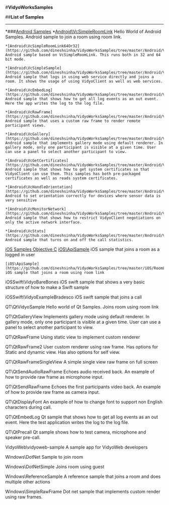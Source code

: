 #**VidyoWorksSamples**

##**List of Samples**

---

*###[Android Samples](https://github.com/dineshsinha/VidyoWorksSamples/tree/master/Android)
	*[Android\VcSimpleRoomLink](tree/master/Android/VcSimpleRoomLink)
	 Hello World of Android Samples. Android sample to join a room using room link.

	*[Android\VcSimpleRoomLink64Or32](https://github.com/dineshsinha/VidyoWorksSamples/tree/master/Android/VcSimpleRoomLink64Or32)
	Android sample based on VcSimpleRoomLink. This runs both in 32 and 64 bit mode.

	*[Android\VcSimpleSample](https://github.com/dineshsinha/VidyoWorksSamples/tree/master/Android/VcSimpleSample)
	Android sample that logs in using web service directly and joins a room. It shows the usage of using VidyoClient as well as web services.

	*[Android\VcEmbedLog](https://github.com/dineshsinha/VidyoWorksSamples/tree/master/Android/VcEmbedLog)
	Android sample that shows how to get all log events as an out event. Here the app writes the log to the log file.

	*[Android\VcRawFrame](https://github.com/dineshsinha/VidyoWorksSamples/tree/master/Android/VcRawFrame)
	Android sample that uses a custom raw frame to render remote participant views.

	*[Android\VcGallery](https://github.com/dineshsinha/VidyoWorksSamples/tree/master/Android/VcGallery)
	Android sample that implements gallery mode using default renderer. In gallery mode, only one participant is visible at a given time. User can use a panel to select another participant to view.

	*[Android\VcGetCertificates](https://github.com/dineshsinha/VidyoWorksSamples/tree/master/Android/VcGetCertificates)
	Android sample that shows how to get system certificates so that VidyoClient can use them. This samples has both pre-packaged certificates as well as reads system certificates.

	*[Android\VcHandleOrientation](https://github.com/dineshsinha/VidyoWorksSamples/tree/master/Android/VcHandleOrientation)
	Android to set orientation correctly for devices where sensor data is very sensitive

	*[Android\VcMonitorNetwork](https://github.com/dineshsinha/VidyoWorksSamples/tree/master/Android/VcMonitorNetwork)
	Android sample that shows how to restrict VidyoClient negotiations on only the active network interface.

	*[Android\VcStats](https://github.com/dineshsinha/VidyoWorksSamples/tree/master/Android/VcStats)
	Android sample that turns on and off the call statistics.

[iOS Samples Objective C](https://github.com/dineshsinha/VidyoWorksSamples/tree/master/iOS)
	[iOS\ApiSample](https://github.com/dineshsinha/VidyoWorksSamples/tree/master/iOS/ApiSample)
	iOS sample that joins a room as a logged in user

	[iOS\ApiSample](https://github.com/dineshsinha/VidyoWorksSamples/tree/master/iOS/RoomLink)
	iOS sample that joins a room using room link

	
iOSSwift\VidyoBareBones
iOS swift sample that shows a very basic structure of how to make a Swift sample

iOSSwift\VidyoExampleBradesco
iOS swift sample that joins a call

QT\QtVidyoSample
Hello world of Qt Samples. Joins room using room link

QT\QtGalleryView
Implements gallery mode using default renderer. In gallery mode, only one participant is visible at a given time. User can use a panel to select another participant to view.

QT\QtRawFrame
Using static view to implement custom renderer

QT\QtRawFrame2
User custom renderer using raw frame. Has options for Static and dynamic view. Has also options for self view.

QT\QtRawFrameSingleView
A simple single view raw frame on full screen

QT\QtSendAudioRawFrame
Echoes audio received back. An example of how to provide raw frame as microphone input.

QT\QtSendRawFrame
Echoes the first participants video back. An example of how to provide raw frame as camera input.

QT\QtDisplayFont
An example of how to change font to support non English characters during call.

QT\QtEmbedLog
Qt sample that shows how to get all log events as an out event. Here the test application writes the log to the log file.

QT\QtPrecall
Qt sample shows how to test camera, microphone and speaker pre-call.

VidyoWeb\vidyoweb-sample
A sample app for VidyoWeb developers

Windows\DotNet
Sample to join room


Windows\DotNetSimple
Joins room using guest

Windows\ReferenceSample
A reference sample that joins a room and does multiple other actions

Windows\SimpleRawFrame
Dot net sample that implements custom render using raw frames.


